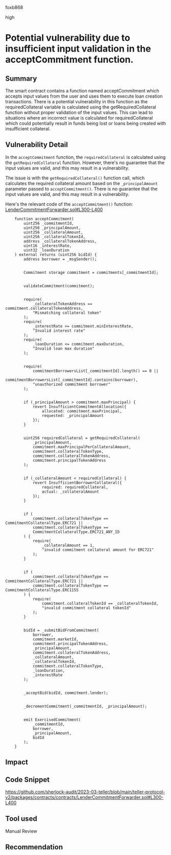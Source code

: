 foxb868

high

# Potential vulnerability due to insufficient input validation in the acceptCommitment function.

## Summary
The smart contract contains a function named acceptCommitment which accepts input values from the user and uses them to execute loan creation transactions. There is a potential vulnerability in this function as the requiredCollateral variable is calculated using the getRequiredCollateral function without proper validation of the input values. This can lead to situations where an incorrect value is calculated for requiredCollateral which could potentially result in funds being lost or loans being created with insufficient collateral.
## Vulnerability Detail
In the `acceptCommitment` function, the `requiredCollateral` is calculated using the `getRequiredCollateral` function. However, there's no guarantee that the input values are valid, and this may result in a vulnerability.


The issue is with the `getRequiredCollateral()` function call, which calculates the required collateral amount based on the `_principalAmount` parameter passed to `acceptCommitment()`. There is no guarantee that the input values are valid, and this may result in a vulnerability.

Here's the relevant code of the `acceptCommitment()` function: [LenderCommitmentForwarder.sol#L300-L400](https://github.com/sherlock-audit/2023-03-teller/blob/main/teller-protocol-v2/packages/contracts/contracts/LenderCommitmentForwarder.sol#L300-L400)

```solidity
    function acceptCommitment(
        uint256 _commitmentId,
        uint256 _principalAmount,
        uint256 _collateralAmount,
        uint256 _collateralTokenId,
        address _collateralTokenAddress,
        uint16 _interestRate,
        uint32 _loanDuration
    ) external returns (uint256 bidId) {
        address borrower = _msgSender();


        Commitment storage commitment = commitments[_commitmentId];


        validateCommitment(commitment);


        require(
            _collateralTokenAddress == commitment.collateralTokenAddress,
            "Mismatching collateral token"
        );
        require(
            _interestRate >= commitment.minInterestRate,
            "Invalid interest rate"
        );
        require(
            _loanDuration <= commitment.maxDuration,
            "Invalid loan max duration"
        );


        require(
            commitmentBorrowersList[_commitmentId].length() == 0 ||
                commitmentBorrowersList[_commitmentId].contains(borrower),
            "unauthorized commitment borrower"
        );


        if (_principalAmount > commitment.maxPrincipal) {
            revert InsufficientCommitmentAllocation({
                allocated: commitment.maxPrincipal,
                requested: _principalAmount
            });
        }


        uint256 requiredCollateral = getRequiredCollateral(
            _principalAmount,
            commitment.maxPrincipalPerCollateralAmount,
            commitment.collateralTokenType,
            commitment.collateralTokenAddress,
            commitment.principalTokenAddress
        );


        if (_collateralAmount < requiredCollateral) {
            revert InsufficientBorrowerCollateral({
                required: requiredCollateral,
                actual: _collateralAmount
            });
        }


        if (
            commitment.collateralTokenType == CommitmentCollateralType.ERC721 ||
            commitment.collateralTokenType ==
            CommitmentCollateralType.ERC721_ANY_ID
        ) {
            require(
                _collateralAmount == 1,
                "invalid commitment collateral amount for ERC721"
            );
        }


        if (
            commitment.collateralTokenType == CommitmentCollateralType.ERC721 ||
            commitment.collateralTokenType == CommitmentCollateralType.ERC1155
        ) {
            require(
                commitment.collateralTokenId == _collateralTokenId,
                "invalid commitment collateral tokenId"
            );
        }


        bidId = _submitBidFromCommitment(
            borrower,
            commitment.marketId,
            commitment.principalTokenAddress,
            _principalAmount,
            commitment.collateralTokenAddress,
            _collateralAmount,
            _collateralTokenId,
            commitment.collateralTokenType,
            _loanDuration,
            _interestRate
        );


        _acceptBid(bidId, commitment.lender);


        _decrementCommitment(_commitmentId, _principalAmount);


        emit ExercisedCommitment(
            _commitmentId,
            borrower,
            _principalAmount,
            bidId
        );
    }
```
## Impact

## Code Snippet
https://github.com/sherlock-audit/2023-03-teller/blob/main/teller-protocol-v2/packages/contracts/contracts/LenderCommitmentForwarder.sol#L300-L400

## Tool used

Manual Review

## Recommendation
